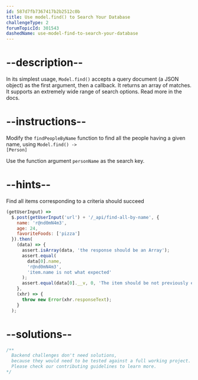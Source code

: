 ```yaml
---
id: 587d7fb7367417b2b2512c0b
title: Use model.find() to Search Your Database
challengeType: 2
forumTopicId: 301543
dashedName: use-model-find-to-search-your-database
---
```


# --description--

In its simplest usage, `Model.find()` accepts a query document (a JSON object) as the first argument, then a callback. It returns an array of matches. It supports an extremely wide range of search options. Read more in the docs.

# --instructions--

Modify the `findPeopleByName` function to find all the people having a given name, using <code>Model.find() -\> [Person]</code>

Use the function argument `personName` as the search key.

# --hints--

Find all items corresponding to a criteria should succeed

```js
(getUserInput) =>
  $.post(getUserInput('url') + '/_api/find-all-by-name', {
    name: 'r@nd0mN4m3',
    age: 24,
    favoriteFoods: ['pizza']
  }).then(
    (data) => {
      assert.isArray(data, 'the response should be an Array');
      assert.equal(
        data[0].name,
        'r@nd0mN4m3',
        'item.name is not what expected'
      );
      assert.equal(data[0].__v, 0, 'The item should be not previously edited');
    },
    (xhr) => {
      throw new Error(xhr.responseText);
    }
  );
```

# --solutions--

```js
/**
  Backend challenges don't need solutions, 
  because they would need to be tested against a full working project. 
  Please check our contributing guidelines to learn more.
*/
```
